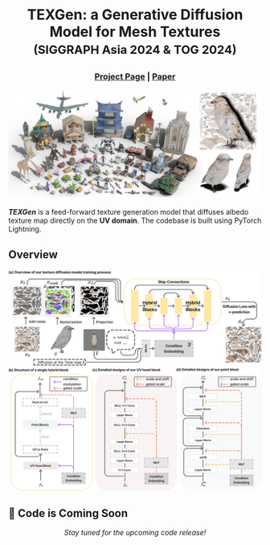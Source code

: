 # <p align="center">TEXGen: a Generative Diffusion Model for Mesh Textures<br><span style="font-size: smaller;">(SIGGRAPH Asia 2024 & TOG 2024)</span></p>

### <p align="center">[Project Page](https://cvmi-lab.github.io/TEXGen/) | [Paper](#)</p>

<p align="center">
    <img src="static/teaser.jpg" alt="Teaser Image">
</p>

***TEXGen*** is a feed-forward texture generation model that diffuses albedo texture map directly on the **UV domain**. The codebase is built using PyTorch Lightning.

## Overview

<p align="center">
    <img src="static/overview.jpg" alt="Overview Image">
    <img src="static/blocks.jpg" alt="Blocks Image">
</p>

## 🌟 Code is Coming Soon

<p align="center">
  <em>Stay tuned for the upcoming code release!</em>
</p>